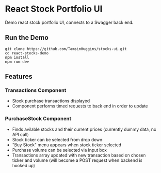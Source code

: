 # React Stock Portfolio UI 

Demo react stock portfolio UI, connects to a Swagger back end.

## Run the Demo

```
git clone https://github.com/TamsinHuggins/stocks-ui.git
cd react-stocks-demo
npm install
npm run dev

```


## Features
### Transactions Component
- Stock purchase transactions displayed 
- Component performs timed requests to back end in order to update


### PurchaseStock Component
- Finds avilable stocks and their current prices (currently dummy data, no API call)
- Stock ticker can be selected from drop down
- "Buy Stock" menu appears when stock ticker selected 
-  Purchase volume can be selected via input box
- Transactions array updated with new transaction based on chosen ticker and volume (will become a POST request when backend is hooked up)

